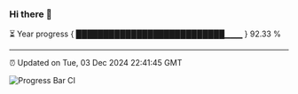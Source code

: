 ### Hi there 👋

⏳ Year progress { ███████████████████████████▁▁▁ } 92.33 %

---

⏰ Updated on Tue, 03 Dec 2024 22:41:45 GMT

![Progress Bar CI](https://github.com/IshwaranRudhara/GIT-ACTION/workflows/Progress%20Bar%20CI/badge.svg)
